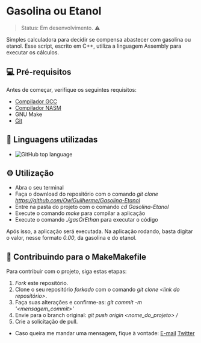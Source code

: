# Gasolina ou Etanol

> Status: Em desenvolvimento. ⚠️

Simples calculadora para decidir se compensa abastecer com gasolina ou etanol.
Esse script, escrito em C++, utiliza a linguagem Assembly para executar os cálculos.

## 💻 Pré-requisitos

Antes de começar, verifique os seguintes requisitos:

+ [Compilador GCC](https://gcc.gnu.org/install/)
+ [Compilador NASM](https://www.nasm.us/)
+ GNU Make
+ [Git](https://git-scm.com/)

## 🧰 Linguagens utilizadas
+ ![GitHub top language](https://img.shields.io/github/languages/top/OwlGuilherme/Gasolina-Etanol)

## ⚙️ Utilização
+ Abra o seu terminal
+ Faça o download do repositório com o comando _git clone https://github.com/OwlGuilherme/Gasolina-Etanol_
+ Entre na pasta do projeto com o comando _cd Gasolina-Etanol_
+ Execute o comando _make_ para compilar a aplicação
+ Execute o comando _./gasOrEthan_ para executar o código

Após isso, a aplicação será executada.
Na aplicação rodando, basta digitar o valor, nesse formato _0.00_, da gasolina e do etanol.

## 📮 Contribuindo para o MakeMakefile

Para contribuir com o projeto, siga estas etapas:

1. _Fork_ este repositório.
2. Clone o seu repositório _forkado_ com o comando _git clone <link do repositório>_.
3. Faça suas alterações e confirme-as: _git commit -m '<mensagem_commit>'_
4. Envie para o branch original: _git push origin <nome_do_projeto> / <local>_
5. Crie a solicitação de pull.

+ Caso queira me mandar uma mensagem, fique à vontade: 
[E-mail](guilhermesantos.adv@protonmail.com)
[Twitter](https://twitter.com/Guilher_me99)
